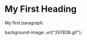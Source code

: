 <html>
<body>

<h1>My First Heading</h1>

<p>My first paragraph.</p>
<p>background-image: url("207838.gif");</p>

</body>
</html>

